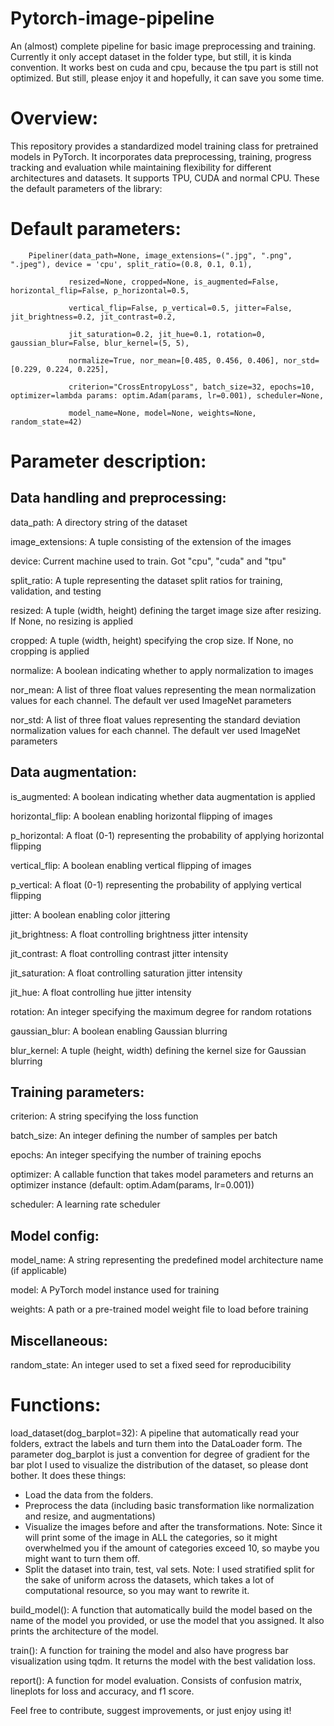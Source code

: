# Pytorch-image-pipeline
An (almost) complete pipeline for basic image preprocessing and training. Currently it only accept dataset in the folder type, but still, it is kinda convention.
It works best on cuda and cpu, because the tpu part is still not optimized. But still, please enjoy it and hopefully, it can save you some time.

# Overview:
This repository provides a standardized model training class for pretrained models in PyTorch. It incorporates data preprocessing, training, progress tracking and evaluation while maintaining flexibility for different architectures and datasets. It supports TPU, CUDA and normal CPU.
These the default parameters of the library:

# Default parameters:

        Pipeliner(data_path=None, image_extensions=(".jpg", ".png", ".jpeg"), device = 'cpu', split_ratio=(0.8, 0.1, 0.1), 

                 resized=None, cropped=None, is_augmented=False, horizontal_flip=False, p_horizontal=0.5, 
                 
                 vertical_flip=False, p_vertical=0.5, jitter=False, jit_brightness=0.2, jit_contrast=0.2,
                 
                 jit_saturation=0.2, jit_hue=0.1, rotation=0, gaussian_blur=False, blur_kernel=(5, 5), 
                 
                 normalize=True, nor_mean=[0.485, 0.456, 0.406], nor_std=[0.229, 0.224, 0.225], 
                 
                 criterion="CrossEntropyLoss", batch_size=32, epochs=10, optimizer=lambda params: optim.Adam(params, lr=0.001), scheduler=None, 
                 
                 model_name=None, model=None, weights=None, random_state=42)
# Parameter description:
## Data handling and preprocessing:
data_path: A directory string of the dataset 

image_extensions: A tuple consisting of the extension of the images

device: Current machine used to train. Got "cpu", "cuda" and "tpu"

split_ratio: A tuple representing the dataset split ratios for training, validation, and testing

resized: A tuple (width, height) defining the target image size after resizing. If None, no resizing is applied

cropped: A tuple (width, height) specifying the crop size. If None, no cropping is applied

normalize: A boolean indicating whether to apply normalization to images

nor_mean: A list of three float values representing the mean normalization values for each channel. The default ver used ImageNet parameters

nor_std: A list of three float values representing the standard deviation normalization values for each channel. The default ver used ImageNet parameters
## Data augmentation: 
is_augmented: A boolean indicating whether data augmentation is applied

horizontal_flip: A boolean enabling horizontal flipping of images

p_horizontal: A float (0-1) representing the probability of applying horizontal flipping

vertical_flip: A boolean enabling vertical flipping of images

p_vertical: A float (0-1) representing the probability of applying vertical flipping

jitter: A boolean enabling color jittering

jit_brightness: A float controlling brightness jitter intensity

jit_contrast: A float controlling contrast jitter intensity

jit_saturation: A float controlling saturation jitter intensity

jit_hue: A float controlling hue jitter intensity

rotation: An integer specifying the maximum degree for random rotations

gaussian_blur: A boolean enabling Gaussian blurring

blur_kernel: A tuple (height, width) defining the kernel size for Gaussian blurring
## Training parameters:
criterion: A string specifying the loss function

batch_size: An integer defining the number of samples per batch

epochs: An integer specifying the number of training epochs

optimizer: A callable function that takes model parameters and returns an optimizer instance (default: optim.Adam(params, lr=0.001))

scheduler: A learning rate scheduler
## Model config:
model_name: A string representing the predefined model architecture name (if applicable)

model: A PyTorch model instance used for training

weights: A path or a pre-trained model weight file to load before training
## Miscellaneous:
random_state: An integer used to set a fixed seed for reproducibility 

# Functions: 
load_dataset(dog_barplot=32): A pipeline that automatically read your folders, extract the labels and turn them into the DataLoader form. The parameter dog_barplot is just a convention for degree of gradient for the bar plot I used to visualize the distribution of the dataset, so please dont bother. It does these things:
  - Load the data from the folders.
  - Preprocess the data (including basic transformation like normalization and resize, and augmentations)
  - Visualize the images before and after the transformations. Note: Since it will print some of the image in ALL the categories, so it might overwhelmed you if the    amount of categories exceed 10, so maybe you might want to turn them off.
  - Split the dataset into train, test, val sets. Note: I used stratified split for the sake of uniform across the datasets, which takes a lot of computational     resource, so you may want to rewrite it.

build_model(): A function that automatically build the model based on the name of the model you provided, or use the model that you assigned. It also prints the architecture of the model.

train(): A function for training the model and also have progress bar visualization using tqdm. It returns the model with the best validation loss.

report(): A function for model evaluation. Consists of confusion matrix, lineplots for loss and accuracy, and f1 score.


Feel free to contribute, suggest improvements, or just enjoy using it!
